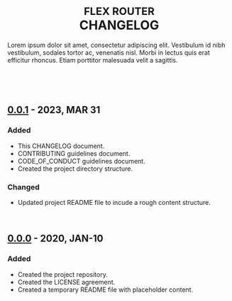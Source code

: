 <h1 align="center">
    <small>FLEX ROUTER</small><br>CHANGELOG
</h1>

Lorem ipsum dolor sit amet, consectetur adipiscing elit. Vestibulum id nibh vestibulum, sodales tortor ac, venenatis nisl. Morbi in lectus quis erat efficitur rhoncus. Etiam porttitor malesuada velit a sagittis. 


&nbsp; 





&nbsp; 

## [0.0.1](https://github.com/jamesgober/FlexRouter) - 2023, MAR 31

### Added 
- This CHANGELOG document.
- CONTRIBUTING guidelines document.
- CODE_OF_CONDUCT guidelines document.
- Created the project directory structure.

### Changed
- Updated project README file to incude a rough content structure.




&nbsp; 

## [0.0.0](https://github.com/jamesgober/FlexRouter) - 2020, JAN-10

### Added 
- Created the project repository.
- Created the LICENSE agreement.
- Created a temporary README file with placeholder content.